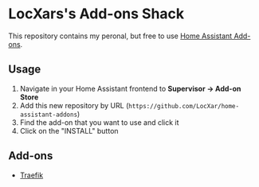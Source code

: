 # LocXars's Add-ons Shack

This repository contains my peronal, but free to use [Home Assistant Add-ons](https://www.home-assistant.io/addons/).

## Usage

1. Navigate in your Home Assistant frontend to __Supervisor -> Add-on Store__
2. Add this new repository by URL (`https://github.com/LocXar/home-assistant-addons`)
3. Find the add-on that you want to use and click it
4. Click on the "INSTALL" button

## Add-ons

* [Traefik](traefik/README.md)
